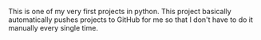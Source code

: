 This is one of my very first projects in python. This project basically automatically pushes projects to GitHub for me so that I don't have to do it manually every single time.
